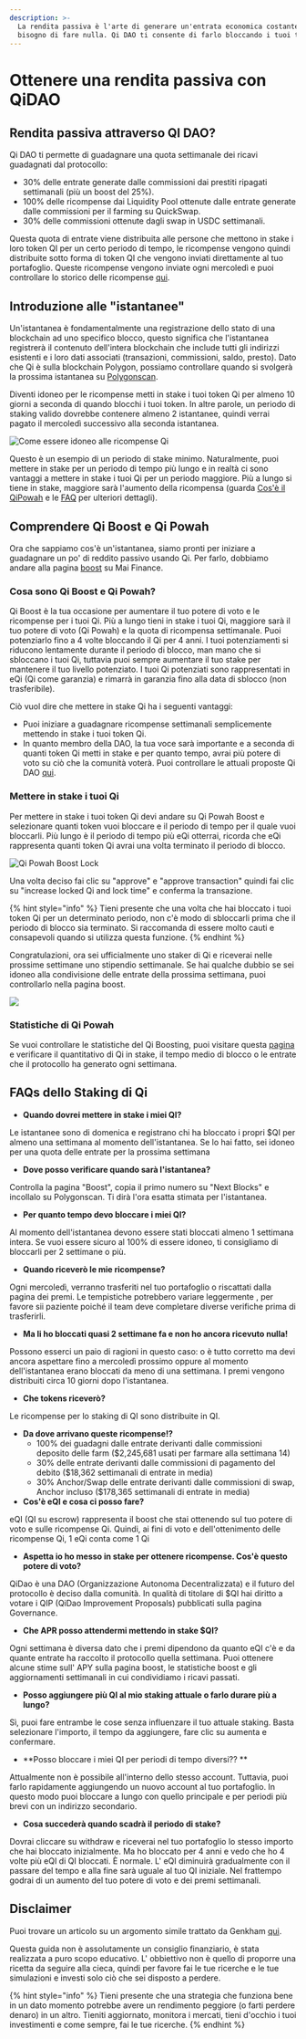 ```yaml
---
description: >-
  La rendita passiva è l'arte di generare un'entrata economica costante senza
  bisogno di fare nulla. Qi DAO ti consente di farlo bloccando i tuoi token QI.
---
```


# Ottenere una rendita passiva con QiDAO

## Rendita passiva attraverso QI DAO?

Qi DAO ti permette di guadagnare una quota settimanale dei ricavi guadagnati dal protocollo:

* 30% delle entrate generate dalle commissioni dai prestiti ripagati settimanali (più un boost del 25%). 
* 100% delle ricompense dai Liquidity Pool ottenute dalle entrate generate dalle commissioni per il farming su QuickSwap.
* 30% delle commissioni ottenute dagli swap in USDC settimanali. 

Questa quota di entrate viene distribuita alle persone che mettono in stake i loro token QI per un certo periodo di tempo, le ricompense vengono quindi distribuite sotto forma di token QI che vengono inviati direttamente al tuo portafoglio. Queste ricompense vengono inviate ogni mercoledì e puoi controllare lo storico delle ricompense [qui](https://app.mai.finance/rewards).

## Introduzione alle "istantanee"

Un'istantanea è fondamentalmente una registrazione dello stato di una blockchain ad uno specifico blocco, questo significa che l'istantanea registrerà il contenuto dell'intera blockchain che include tutti gli indirizzi esistenti e i loro dati associati (transazioni, commissioni, saldo, presto). Dato che Qi è sulla blockchain Polygon, possiamo controllare quando si svolgerà la prossima istantanea su [Polygonscan](https://polygonscan.com).

Diventi idoneo per le ricompense metti in stake i tuoi token Qi per almeno 10 giorni a seconda di quando blocchi i tuoi token. In altre parole, un periodo di staking valido dovrebbe contenere almeno 2 istantanee, quindi verrai pagato il mercoledì successivo alla seconda istantanea.

![Come essere idoneo alle ricompense Qi](../.gitbook/assets/unknown.png)

Questo è un esempio di un periodo di stake minimo. Naturalmente, puoi mettere in stake per un periodo di tempo più lungo e in realtà ci sono vantaggi a mettere in stake i tuoi Qi per un periodo maggiore. Più a lungo si tiene in stake, maggiore sarà l'aumento della ricompensa (guarda [Cos'è il QiPowah](ottenere-una-rendita-passiva-con-qidao.md#cosa-sono-qi-boost-e-qi-powah) e le [FAQ](ottenere-una-rendita-passiva-con-qidao.md#faqs-dello-staking-di-qi) per ulteriori dettagli).

## Comprendere Qi Boost e Qi Powah

Ora che sappiamo cos'è un'istantanea, siamo pronti per iniziare a guadagnare un po' di reddito passivo usando Qi. Per farlo, dobbiamo andare alla pagina [boost](https://app.mai.finance/boost) su Mai Finance.

### Cosa sono Qi Boost e Qi Powah?

Qi Boost è la tua occasione per aumentare il tuo potere di voto e le ricompense per i tuoi Qi. Più a lungo tieni in stake i tuoi Qi, maggiore sarà il tuo potere di voto (Qi Powah) e la quota di ricompensa settimanale. Puoi potenziarlo fino a 4 volte bloccando il Qi per 4 anni. I tuoi potenziamenti si riducono lentamente durante il periodo di blocco, man mano che si sbloccano i tuoi Qi, tuttavia puoi sempre aumentare il tuo stake per mantenere il tuo livello potenziato. I tuoi Qi potenziati sono rappresentati in eQi (Qi come garanzia) e rimarrà in garanzia fino alla data di sblocco (non trasferibile).

Ciò vuol dire che mettere in stake Qi ha i seguenti vantaggi:

* Puoi iniziare a guadagnare ricompense settimanali semplicemente mettendo in stake i tuoi token Qi.
* In quanto membro della DAO, la tua voce sarà importante e a seconda di quanti token Qi metti in stake e per quanto tempo, avrai più potere di voto su ciò che la comunità voterà. Puoi controllare le attuali proposte Qi DAO [qui](https://snapshot.org/#/qidao.eth).

### Mettere in stake i tuoi Qi

Per mettere in stake i tuoi token Qi devi andare su Qi Powah Boost e selezionare quanti token vuoi bloccare e il periodo di tempo per il quale vuoi bloccarli. Più lungo è il periodo di tempo più eQi otterrai, ricorda che eQi rappresenta quanti token Qi avrai una volta terminato il periodo di blocco.

![Qi Powah Boost Lock](../.gitbook/assets/captura.jpg)

Una volta deciso fai clic su "approve" e "approve transaction" quindi fai clic su "increase locked Qi and lock time" e conferma la transazione.

{% hint style="info" %}
Tieni presente che una volta che hai bloccato i tuoi token Qi per un determinato periodo, non c'è modo di sbloccarli prima che il periodo di blocco sia terminato. Si raccomanda di essere molto cauti e consapevoli quando si utilizza questa funzione.
{% endhint %}

Congratulazioni, ora sei ufficialmente uno staker di Qi e riceverai nelle prossime settimane uno stipendio settimanale. Se hai qualche dubbio se sei idoneo alla condivisione delle entrate della prossima settimana, puoi controllarlo nella pagina boost.

![](<../.gitbook/assets/captura (1).jpg>)

### Statistiche di Qi Powah

Se vuoi controllare le statistiche del Qi Boosting, puoi visitare questa [pagina](https://app.mai.finance/boost/stats) e verificare il quantitativo di  Qi in stake, il tempo medio di blocco o le entrate che il protocollo ha generato ogni settimana.

## FAQs dello Staking di Qi

* **Quando dovrei mettere in stake i miei QI?** 

Le istantanee sono di domenica e registrano chi ha bloccato i propri $QI per almeno una settimana al momento dell'istantanea. Se lo hai fatto, sei idoneo per una quota delle entrate per la prossima settimana

* **Dove posso verificare quando sarà l'istantanea?** 

Controlla la pagina "Boost", copia il primo numero su "Next Blocks" e incollalo su Polygonscan. Ti dirà l'ora esatta stimata per l'istantanea.

* **Per quanto tempo devo bloccare i miei QI?** 

Al momento dell'istantanea devono essere stati bloccati almeno 1 settimana intera. Se vuoi essere sicuro al 100% di essere idoneo, ti consigliamo di bloccarli per 2 settimane o più.

* **Quando riceverò le mie ricompense?** 

Ogni mercoledì, verranno trasferiti nel tuo portafoglio o riscattati dalla pagina dei premi. Le tempistiche potrebbero variare leggermente , per favore sii paziente poiché il team deve completare diverse verifiche prima di trasferirli.

* **Ma li ho bloccati quasi 2 settimane fa e non ho ancora ricevuto nulla!** 

Possono esserci un paio di ragioni in questo caso: o è tutto corretto ma devi ancora aspettare fino a mercoledì prossimo oppure al momento dell'istantanea erano bloccati da meno di una settimana. I premi vengono distribuiti circa 10 giorni dopo l'istantanea.

* **Che tokens riceverò?** 

Le ricompense per lo staking di QI sono distribuite in QI.

* **Da dove arrivano queste ricompense!?** 
  * 100% dei guadagni dalle entrate derivanti dalle commissioni deposito delle farm ($2,245,681 usati per farmare alla settimana 14) 
  * 30% delle entrate derivanti dalle commissioni di pagamento del debito ($18,362 settimanali di entrate in media)
  * 30% Anchor/Swap delle entrate derivanti dalle commissioni di swap, Anchor incluso ($178,365 settimanali di entrate in media)
* **Cos'è eQI e cosa ci posso fare?** 

eQI (QI su escrow) rappresenta il boost che stai ottenendo sul tuo potere di voto e sulle ricompense Qi. Quindi, ai fini di voto e dell'ottenimento delle ricompense Qi, 1 eQi conta come 1 Qi

* **Aspetta io ho messo in stake per ottenere ricompense. Cos'è questo potere di voto?** 

QiDao è una DAO (Organizzazione Autonoma Decentralizzata) e il futuro del protocollo è deciso dalla comunità. In qualità di titolare di $QI hai diritto a votare i QIP (QiDao Improvement Proposals) pubblicati sulla pagina Governance.

* **Che APR posso attendermi mettendo in stake $QI?** 

Ogni settimana è diversa dato che i premi dipendono da quanto eQI c'è e da quante entrate ha raccolto il protocollo quella settimana. Puoi ottenere alcune stime sull' APY sulla pagina boost, le statistiche boost e gli aggiornamenti settimanali in cui condividiamo i ricavi passati.

* **Posso aggiungere più QI al mio staking attuale o farlo durare più a lungo?** 

Sì, puoi fare entrambe le cose senza influenzare il tuo attuale staking. Basta selezionare l'importo, il tempo da aggiungere, fare clic su aumenta e confermare.

* **Posso bloccare i miei QI per periodi di tempo diversi?? **

Attualmente non è possibile all'interno dello stesso account. Tuttavia, puoi farlo rapidamente aggiungendo un nuovo account al tuo portafoglio. In questo modo puoi bloccare a lungo con quello principale e per periodi più brevi con un indirizzo secondario.

* **Cosa succederà quando scadrà il periodo di stake?** 

Dovrai cliccare su withdraw e riceverai nel tuo portafoglio lo stesso importo che hai bloccato inizialmente. Ma ho bloccato per 4 anni e vedo che ho 4 volte più eQI di QI bloccati. È normale. L' eQI diminuirà gradualmente con il passare del tempo e alla fine sarà uguale al tuo QI iniziale. Nel frattempo godrai di un aumento del tuo potere di voto e dei premi settimanali.

## Disclaimer

Puoi trovare un articolo su un argomento simile trattato da Genkham [qui](https://medium.com/@GenKham/earning-passive-income-with-qi-dao-b92a6a3721bd).

Questa guida non è assolutamente un consiglio finanziario, è stata realizzata a puro scopo educativo.       L' obbiettivo non è quello di proporre una ricetta da seguire alla cieca, quindi per favore fai le tue ricerche e le tue simulazioni e investi solo ciò che sei disposto a perdere.

{% hint style="info" %}
Tieni presente che una strategia che funziona bene in un dato momento potrebbe avere un rendimento peggiore (o farti perdere denaro) in un altro. Tieniti aggiornato, monitora i mercati, tieni d'occhio i tuoi investimenti e come sempre, fai le tue ricerche.
{% endhint %}
